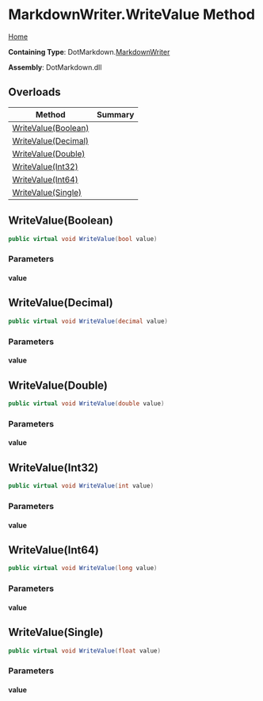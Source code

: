 <a name="_top"></a>

# MarkdownWriter\.WriteValue Method

[Home](../../../README.md#_top)

**Containing Type**: DotMarkdown\.[MarkdownWriter](../README.md#_top)

**Assembly**: DotMarkdown\.dll

## Overloads

| Method | Summary |
| ------ | ------- |
| [WriteValue(Boolean)](#DotMarkdown_MarkdownWriter_WriteValue_System_Boolean_) | |
| [WriteValue(Decimal)](#DotMarkdown_MarkdownWriter_WriteValue_System_Decimal_) | |
| [WriteValue(Double)](#DotMarkdown_MarkdownWriter_WriteValue_System_Double_) | |
| [WriteValue(Int32)](#DotMarkdown_MarkdownWriter_WriteValue_System_Int32_) | |
| [WriteValue(Int64)](#DotMarkdown_MarkdownWriter_WriteValue_System_Int64_) | |
| [WriteValue(Single)](#DotMarkdown_MarkdownWriter_WriteValue_System_Single_) | |

## WriteValue\(Boolean\) <a name="DotMarkdown_MarkdownWriter_WriteValue_System_Boolean_"></a>

```csharp
public virtual void WriteValue(bool value)
```

### Parameters

#### value

## WriteValue\(Decimal\) <a name="DotMarkdown_MarkdownWriter_WriteValue_System_Decimal_"></a>

```csharp
public virtual void WriteValue(decimal value)
```

### Parameters

#### value

## WriteValue\(Double\) <a name="DotMarkdown_MarkdownWriter_WriteValue_System_Double_"></a>

```csharp
public virtual void WriteValue(double value)
```

### Parameters

#### value

## WriteValue\(Int32\) <a name="DotMarkdown_MarkdownWriter_WriteValue_System_Int32_"></a>

```csharp
public virtual void WriteValue(int value)
```

### Parameters

#### value

## WriteValue\(Int64\) <a name="DotMarkdown_MarkdownWriter_WriteValue_System_Int64_"></a>

```csharp
public virtual void WriteValue(long value)
```

### Parameters

#### value

## WriteValue\(Single\) <a name="DotMarkdown_MarkdownWriter_WriteValue_System_Single_"></a>

```csharp
public virtual void WriteValue(float value)
```

### Parameters

#### value

